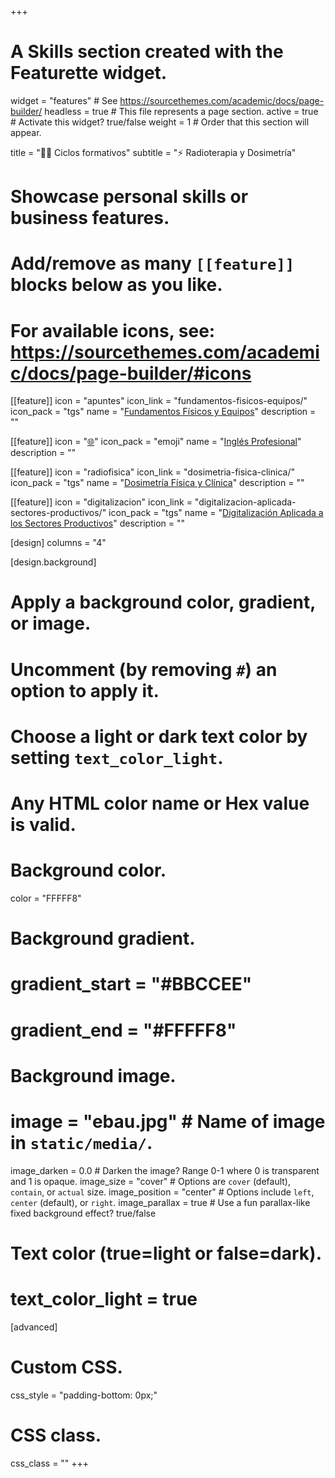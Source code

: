 +++
# A Skills section created with the Featurette widget.
widget = "features"  # See https://sourcethemes.com/academic/docs/page-builder/
headless = true  # This file represents a page section.
active = true  # Activate this widget? true/false
weight = 1  # Order that this section will appear.

title = "🧑‍🏫 Ciclos formativos"
subtitle = "⚡️ Radioterapia y Dosimetría"

# Showcase personal skills or business features.
#
# Add/remove as many `[[feature]]` blocks below as you like.
#
# For available icons, see: https://sourcethemes.com/academic/docs/page-builder/#icons

[[feature]]
  icon = "apuntes"
  icon_link = "fundamentos-fisicos-equipos/"
  icon_pack = "tgs"
  name = "[Fundamentos Físicos y Equipos](fundamentos-fisicos-equipos/)"
  description = ""

[[feature]]
  icon = "[🌐](ingles-profesional)"
  icon_pack = "emoji"
  name = "[Inglés Profesional](ingles-profesional)"
  description = ""

[[feature]]
  icon = "radiofisica"
  icon_link = "dosimetria-fisica-clinica/"
  icon_pack = "tgs"
  name = "[Dosimetría Física y Clínica](dosimetria-fisica-clinica/)"
  description = ""

[[feature]]
  icon = "digitalizacion"
  icon_link = "digitalizacion-aplicada-sectores-productivos/"
  icon_pack = "tgs"
  name = "[Digitalización Aplicada a los Sectores Productivos](digitalizacion-aplicada-sectores-productivos/)"
  description = ""

[design]
  columns = "4"

[design.background]
  # Apply a background color, gradient, or image.
  #   Uncomment (by removing `#`) an option to apply it.
  #   Choose a light or dark text color by setting `text_color_light`.
  #   Any HTML color name or Hex value is valid.

  # Background color.
  color = "FFFFF8"

  # Background gradient.
  # gradient_start = "#BBCCEE"
  # gradient_end = "#FFFFF8"

  # Background image.
  # image = "ebau.jpg"  # Name of image in `static/media/`.
  image_darken = 0.0  # Darken the image? Range 0-1 where 0 is transparent and 1 is opaque.
  image_size = "cover"  #  Options are `cover` (default), `contain`, or `actual` size.
  image_position = "center"  # Options include `left`, `center` (default), or `right`.
  image_parallax = true  # Use a fun parallax-like fixed background effect? true/false

  # Text color (true=light or false=dark).
  # text_color_light = true

[advanced]
 # Custom CSS.
 css_style = "padding-bottom: 0px;"

 # CSS class.
 css_class = ""
+++